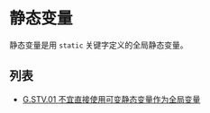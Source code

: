 # 静态变量

静态变量是用 `static` 关键字定义的全局静态变量。

## 列表

- [G.STV.01 不宜直接使用可变静态变量作为全局变量](./statics/G.STV.01.md)